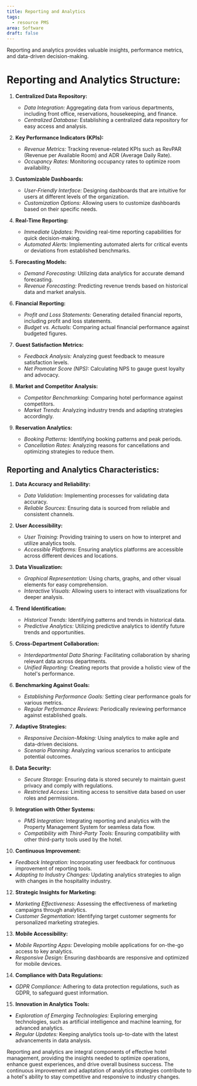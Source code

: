 ```yaml
---
title: Reporting and Analytics
tags:
  - resource PMS
area: Software
draft: false
---
```


Reporting and analytics provides valuable insights, performance metrics, and data-driven decision-making.

# Reporting and Analytics Structure:

1. **Centralized Data Repository:**
   - *Data Integration:* Aggregating data from various departments, including front office, reservations, housekeeping, and finance.
   - *Centralized Database:* Establishing a centralized data repository for easy access and analysis.

2. **Key Performance Indicators (KPIs):**
   - *Revenue Metrics:* Tracking revenue-related KPIs such as RevPAR (Revenue per Available Room) and ADR (Average Daily Rate).
   - *Occupancy Rates:* Monitoring occupancy rates to optimize room availability.

3. **Customizable Dashboards:**
   - *User-Friendly Interface:* Designing dashboards that are intuitive for users at different levels of the organization.
   - *Customization Options:* Allowing users to customize dashboards based on their specific needs.

4. **Real-Time Reporting:**
   - *Immediate Updates:* Providing real-time reporting capabilities for quick decision-making.
   - *Automated Alerts:* Implementing automated alerts for critical events or deviations from established benchmarks.

5. **Forecasting Models:**
   - *Demand Forecasting:* Utilizing data analytics for accurate demand forecasting.
   - *Revenue Forecasting:* Predicting revenue trends based on historical data and market analysis.

6. **Financial Reporting:**
   - *Profit and Loss Statements:* Generating detailed financial reports, including profit and loss statements.
   - *Budget vs. Actuals:* Comparing actual financial performance against budgeted figures.

7. **Guest Satisfaction Metrics:**
   - *Feedback Analysis:* Analyzing guest feedback to measure satisfaction levels.
   - *Net Promoter Score (NPS):* Calculating NPS to gauge guest loyalty and advocacy.

8. **Market and Competitor Analysis:**
   - *Competitor Benchmarking:* Comparing hotel performance against competitors.
   - *Market Trends:* Analyzing industry trends and adapting strategies accordingly.

9. **Reservation Analytics:**
   - *Booking Patterns:* Identifying booking patterns and peak periods.
   - *Cancellation Rates:* Analyzing reasons for cancellations and optimizing strategies to reduce them.

## Reporting and Analytics Characteristics:

1. **Data Accuracy and Reliability:**
   - *Data Validation:* Implementing processes for validating data accuracy.
   - *Reliable Sources:* Ensuring data is sourced from reliable and consistent channels.

2. **User Accessibility:**
   - *User Training:* Providing training to users on how to interpret and utilize analytics tools.
   - *Accessible Platforms:* Ensuring analytics platforms are accessible across different devices and locations.

3. **Data Visualization:**
   - *Graphical Representation:* Using charts, graphs, and other visual elements for easy comprehension.
   - *Interactive Visuals:* Allowing users to interact with visualizations for deeper analysis.

4. **Trend Identification:**
   - *Historical Trends:* Identifying patterns and trends in historical data.
   - *Predictive Analytics:* Utilizing predictive analytics to identify future trends and opportunities.

5. **Cross-Department Collaboration:**
   - *Interdepartmental Data Sharing:* Facilitating collaboration by sharing relevant data across departments.
   - *Unified Reporting:* Creating reports that provide a holistic view of the hotel's performance.

6. **Benchmarking Against Goals:**
   - *Establishing Performance Goals:* Setting clear performance goals for various metrics.
   - *Regular Performance Reviews:* Periodically reviewing performance against established goals.

7. **Adaptive Strategies:**
   - *Responsive Decision-Making:* Using analytics to make agile and data-driven decisions.
   - *Scenario Planning:* Analyzing various scenarios to anticipate potential outcomes.

8. **Data Security:**
   - *Secure Storage:* Ensuring data is stored securely to maintain guest privacy and comply with regulations.
   - *Restricted Access:* Limiting access to sensitive data based on user roles and permissions.

9. **Integration with Other Systems:**
   - *PMS Integration:* Integrating reporting and analytics with the Property Management System for seamless data flow.
   - *Compatibility with Third-Party Tools:* Ensuring compatibility with other third-party tools used by the hotel.

11. **Continuous Improvement:**
   - *Feedback Integration:* Incorporating user feedback for continuous improvement of reporting tools.
   - *Adapting to Industry Changes:* Updating analytics strategies to align with changes in the hospitality industry.

12. **Strategic Insights for Marketing:**
   - *Marketing Effectiveness:* Assessing the effectiveness of marketing campaigns through analytics.
   - *Customer Segmentation:* Identifying target customer segments for personalized marketing strategies.

13. **Mobile Accessibility:**
   - *Mobile Reporting Apps:* Developing mobile applications for on-the-go access to key analytics.
   - *Responsive Design:* Ensuring dashboards are responsive and optimized for mobile devices.

14. **Compliance with Data Regulations:**
   - *GDPR Compliance:* Adhering to data protection regulations, such as GDPR, to safeguard guest information.

15. **Innovation in Analytics Tools:**
   - *Exploration of Emerging Technologies:* Exploring emerging technologies, such as artificial intelligence and machine learning, for advanced analytics.
   - *Regular Updates:* Keeping analytics tools up-to-date with the latest advancements in data analysis.

Reporting and analytics are integral components of effective hotel management, providing the insights needed to optimize operations, enhance guest experiences, and drive overall business success. The continuous improvement and adaptation of analytics strategies contribute to a hotel's ability to stay competitive and responsive to industry changes.